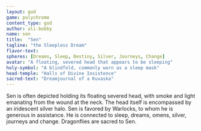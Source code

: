 ```yaml
---
layout: god
game: polychrome
content_type: god
author: ali-bobby
name: sen
title:  "Sen"
tagline: "the Sleepless Dream"
flavor-text:
spheres: [Dreams, Sleep, Destiny, Silver, Journeys, Change]
avatar: "A floating, severed head that appears to be sleeping"
holy-symbol: "A blindfold, commonly worn as a sleep mask"
head-temple: "Halls of Divine Insistence"
sacred-text: "Dreamjournal of a Kuvaska"
---
```

Sen is often depicted holding its floating severed head, with smoke and light emanating from the wound at the neck. The head itself is encompassed by an iridescent silver halo. Sen is favored by Warlocks, to whom he is generous in assistance. He is connected to sleep, dreams, omens, silver, journeys and change. Dragonflies are sacred to Sen.
